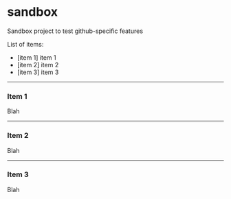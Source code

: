 # sandbox
Sandbox project to test github-specific features

List of items:
- [item 1] item 1
- [item 2] item 2
- [item 3] item 3

____
### Item 1
Blah

____
### Item 2
Blah

____
### Item 3
Blah
